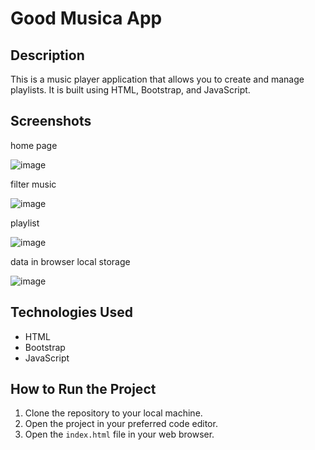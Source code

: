 # Good Musica App

## Description

This is a music player application that allows you to create and manage playlists. It is built using HTML, Bootstrap, and JavaScript.

## Screenshots

home page

![image](https://github.com/belizario87/good-music-app-/assets/43473532/3d0a720a-3b6e-4e75-8ba2-909b43d4c13e)

filter music

![image](https://github.com/belizario87/good-music-app-/assets/43473532/96eb372d-e567-4694-9ab7-432ef03f8226)

playlist

![image](https://github.com/belizario87/good-music-app-/assets/43473532/cffec231-926b-442c-8ea7-f97c4dcd6548)

data in browser local storage

![image](https://github.com/belizario87/good-music-app-/assets/43473532/31a83c90-25c2-4f05-8da9-9d551735c253)

## Technologies Used

- HTML
- Bootstrap
- JavaScript

## How to Run the Project

1. Clone the repository to your local machine.
2. Open the project in your preferred code editor.
3. Open the `index.html` file in your web browser.
